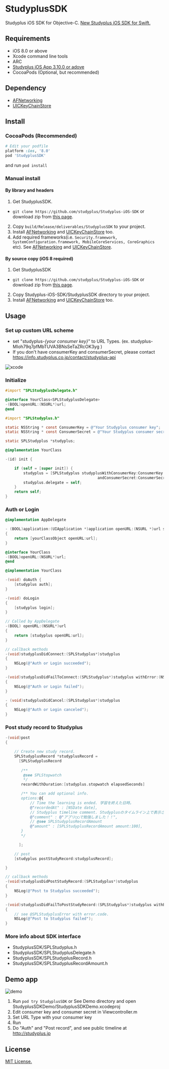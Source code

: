 StudyplusSDK
=======

Studyplus iOS SDK for Objective-C.
[New Studyplus iOS SDK for Swift.](https://github.com/studyplus/Studyplus-iOS-SDK-V2)

## Requirements

 * iOS 8.0 or above
 * Xcode command line tools
 * ARC
 * [Studyplus iOS App 3.10.0 or adove](https://itunes.apple.com/jp/app/mian-qiangga-leshiku-xuku!/id505410049?mt=8)
 * CocoaPods (Optional, but recommended)
 
## Dependency
 * [AFNetworking](https://github.com/AFNetworking/AFNetworking)
 * [UICKeyChainStore](https://github.com/kishikawakatsumi/UICKeyChainStore)

## Install

### CocoaPods (Recommended)

```ruby
# Edit your podfile
platform :ios, '8.0'
pod 'StudyplusSDK'
```
and run
```pod install ```

### Manual install

#### By library and headers 

1. Get StudyplusSDK.
  * ```git clone https://github.com/studyplus/Studyplus-iOS-SDK``` or download zip from [this page](https://github.com/studyplus/Studyplus-iOS-SDK/releases).
2. Copy ```build/Release/deliverables/StudyplusSDK``` to your project.
3. Install [AFNetworking](https://github.com/AFNetworking/AFNetworking) and [UICKeyChainStore](https://github.com/kishikawakatsumi/UICKeyChainStore) too.
4. Add required frameworks(i.e. ```Security.framework, SystemConfiguration.framework, MobileCoreServices, CoreGraphics``` etc). See [AFNetworking](https://github.com/AFNetworking/AFNetworking) and [UICKeyChainStore](https://github.com/kishikawakatsumi/UICKeyChainStore).

#### By source copy (iOS 8 required)

1. Get StudyplusSDK
  * ```git clone https://github.com/studyplus/Studyplus-iOS-SDK``` or download zip from [this page](https://github.com/studyplus/Studyplus-iOS-SDK/releases).
2. Copy Studyplus-iOS-SDK/StudyplusSDK directory to your project.
3. Install [AFNetworking](https://github.com/AFNetworking/AFNetworking) and [UICKeyChainStore](https://github.com/kishikawakatsumi/UICKeyChainStore) too.

## Usage

### Set up custom URL scheme

- set "studyplus-*{your consumer key}*" to URL Types.
(ex. studyplus-MIoh79q7pfMbTUVA3BNsSeTaZRcOK3yg )
- If you don't have consumerKey and consumerSecret, please contact https://info.studyplus.co.jp/contact/studyplus-api


![xcode](https://raw.github.com/studyplus/Studyplus-iOS-SDK/master/docs/set_url_scheme.png)

### Initialize

```Objective-C
#import "SPLStudyplusDelegate.h"

@interface YourClass<SPLStudyplusDelegate>
-(BOOL)openURL:(NSURL*)url;
@end
```

```Objective-C
#import "SPLStudyplus.h"

static NSString * const ConsumerKey = @"Your Studyplus consumer key";
static NSString * const ConsumerSecret = @"Your Studyplus consumer secret";

static SPLStudyplus *studyplus;

@implementation YourClass

-(id) init {

    if (self = [super init]) {
        studyplus = [SPLStudyplus studyplusWithConsumerKey:ConsumerKey
                                         andConsumerSecret:ConsumerSecret];
        studyplus.delegate = self;
    }
    return self;
}
```

### Auth or Login
```Objective-C
@implementation AppDelegate

- (BOOL)application:(UIApplication *)application openURL:(NSURL *)url sourceApplication:(NSString *)sourceApplication annotation:(id)annotation
{
    return [yourClassObject openURL:url];
}
```

```Objective-C
@interface YourClass
-(BOOL)openURL:(NSURL*)url;
@end
```

```Objective-C
@implementation YourClass

-(void) doAuth {
    [studyplus auth];
}

-(void) doLogin
{
    [studyplus login];
}

// Called by AppDelegate
-(BOOL) openURL:(NSURL*)url
{
    return [studyplus openURL:url];
}

// callback methods
-(void)studyplusDidConnect:(SPLStudyplus*)studyplus
{
    NSLog(@"Auth or Login succeeded");
}

-(void)studyplusDidFailToConnect:(SPLStudyplus*)studyplus withError:(NSError*)error
{
    NSLog(@"Auth or Login failed");
}

- (void)studyplusDidCancel:(SPLStudyplus*)studyplus
{
    NSLog(@"Auth or Login canceled");
} 
```

### Post study record to Studyplus

```Objective-C
-(void)post
{

    // Create new study record.
    SPLStudyplusRecord *studyplusRecord =
      [SPLStudyplusRecord
      
       /**
        @see SPLStopwatch
        */
       recordWithDuration:[studyplus.stopwatch elapsedSeconds]

       /** You can add optional info.
       options:@{
           // Time the learning is ended. 学習を終えた日時。
           @"recordedAt" : [NSDate date],
           // Studyplus timeline comment. Studyplusのタイムライン上で表示されるコメント。
           @"comment" : @"アプリ◯◯で勉強しました！！",
           // @see SPLStudyplusRecordAmount
           @"amount" : [SPLStudyplusRecordAmount amount:100],
       }
       */

      ];

    // post
    [studyplus postStudyRecord:studyplusRecord];

}

// callback methods
-(void)studyplusDidPostStudyRecord:(SPLStudyplus*)studyplus
{
    NSLog(@"Post to Studyplus succeeded");
}

-(void)studyplusDidFailToPostStudyRecord:(SPLStudyplus*)studyplus withError:(NSError*)error
{
    // see @SPLStudyplusError with error.code.
    NSLog(@"Post to Studyplus failed");
}
```

### More info about SDK interface

 * StudyplusSDK/SPLStudyplus.h
 * StudyplusSDK/SPLStudyplusDelegate.h
 * StudyplusSDK/SPLStudyplusRecord.h
 * StudyplusSDK/SPLStudyplusRecordAmount.h

## Demo app

![demo](https://raw.github.com/studyplus/Studyplus-iOS-SDK/master/docs/demoapp.png)

1. Run `pod try StudyplusSDK` or See Demo directory and open StudyplusSDKDemo/StudyplusSDKDemo.xcodeproj
2. Edit consumer key and consumer secret in Viewcontroller.m
3. Set URL Type with your consumer key
4. Run
5. Do "Auth" and "Post record", and see public timeline at http://studyplus.jp

## License

[MIT License.](http://opensource.org/licenses/mit-license.php)
